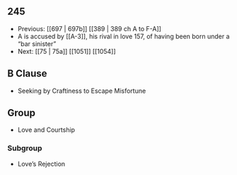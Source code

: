 ## 245
- Previous: [[697 | 697b]] [[389 | 389 ch A to F-A]] 
- A is accused by [[A-3]], his rival in love 157, of having been born under a “bar sinister”
- Next: [[75 | 75a]] [[1051]] [[1054]] 

## B Clause
- Seeking by Craftiness to Escape Misfortune

## Group
- Love and Courtship

### Subgroup
- Love’s Rejection

